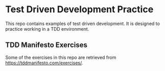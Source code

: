 # Test Driven Development Practice
This repo contains examples of test driven development.
It is designed to practice working in a TDD environment.

## TDD Manifesto Exercises
Some of the exercises in this repo are retrieved from https://tddmanifesto.com/exercises/.
